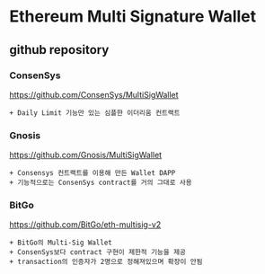 # Ethereum Multi Signature Wallet 
## github repository
### ConsenSys
<https://github.com/ConsenSys/MultiSigWallet>

	+ Daily Limit 기능만 있는 심플한 이더리움 컨트랙트

### Gnosis
<https://github.com/Gnosis/MultiSigWallet>

	+ Consensys 컨트랙트를 이용해 만든 Wallet DAPP
	+ 기능적으로는 ConsenSys contract를 거의 그대로 사용

### BitGo
<https://github.com/BitGo/eth-multisig-v2>

	+ BitGo의 Multi-Sig Wallet
	+ ConsenSys보다 contract 구현이 제한적 기능을 제공
	+ transaction의 인증자가 2명으로 정해져있으며 확장이 안됨

